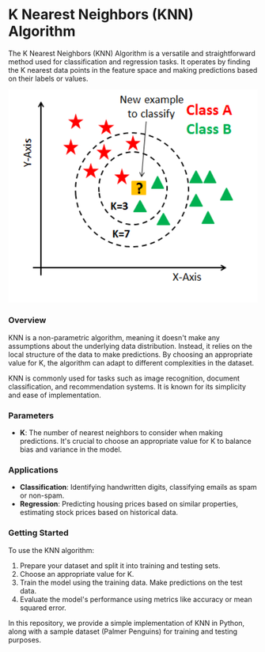 # K Nearest Neighbors (KNN) Algorithm
The K Nearest Neighbors (KNN) Algorithm is a versatile and straightforward method used for classification and regression tasks. It operates by finding the K nearest data points in the feature space and making predictions based on their labels or values.  

<p align="center">
    <img src="KNN.png" width="700" hight ="800">
</p>     

### Overview
KNN is a non-parametric algorithm, meaning it doesn't make any assumptions about the underlying data distribution. Instead, it relies on the local structure of the data to make predictions. By choosing an appropriate value for K, the algorithm can adapt to different complexities in the dataset.

KNN is commonly used for tasks such as image recognition, document classification, and recommendation systems. It is known for its simplicity and ease of implementation.

### Parameters
- **K**: The number of nearest neighbors to consider when making predictions. It's crucial to choose an appropriate value for K to balance bias and variance in the model.  

### Applications
- **Classification**: Identifying handwritten digits, classifying emails as spam or non-spam.   
- **Regression**: Predicting housing prices based on similar properties, estimating stock prices based on historical data.  

### Getting Started
To use the KNN algorithm:

1. Prepare your dataset and split it into training and testing sets.  
2. Choose an appropriate value for K.   
3. Train the model using the training data.
Make predictions on the test data.  
4. Evaluate the model's performance using metrics like accuracy or mean squared error.  

In this repository, we provide a simple implementation of KNN in Python, along with a sample dataset (Palmer Penguins) for training and testing purposes.
